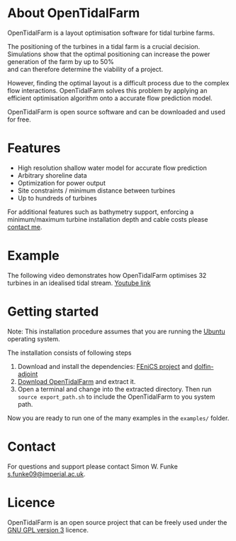 About OpenTidalFarm 
===================
OpenTidalFarm is a layout optimisation software for tidal turbine farms.

The positioning of the turbines in a tidal farm is a crucial decision.
Simulations show that the optimal positioning can increase the power generation of the farm by up to 50%  
and can therefore determine the viability of a project.
 
However, finding the optimal layout is a difficult process due to the complex flow interactions.
OpenTidalFarm solves this problem by applying an efficient optimisation algorithm onto a accurate 
flow prediction model.

OpenTidalFarm is open source software and can be downloaded and used for free.

Features 
========
* High resolution shallow water model for accurate flow prediction
* Arbitrary shoreline data
* Optimization for power output
* Site constraints / minimum distance between turbines
* Up to hundreds of turbines

For additional features such as bathymetry support, enforcing a minimum/maximum turbine installation depth and cable costs please [contact me](#contact). 
 
Example
========
The following video demonstrates how OpenTidalFarm optimises 32 turbines in an idealised tidal stream.
[Youtube link](http://www.youtube.com/embed/ng3bbso-vGk)
</iframe>

Getting started
===============
Note: This installation procedure assumes that you are running the [Ubuntu](http://www.ubuntu.com/) operating system.

The installation consists of following steps

1. Download and install the dependencies: [FEniCS project](http://fenicsproject.org/download/) and [dolfin-adjoint](http://dolfin-adjoint.org/download/index.html)
2. [Download OpenTidalFarm](https://github.com/funsim/OpenTidalFarm/zipball/master) and extract it.
3. Open a terminal and change into the extracted directory. Then run
`source export_path.sh`
to include the OpenTidalFarm to you system path.

Now you are ready to run one of the many examples in the `examples/` folder.

<!--Contribution
============
If you are interested in contributing to the project, please send me an email and create a fork on github. 
-->

<!--
Documentation
=============
-->

Contact 
=======
<a id="contact"> </a>
For questions and support please contact Simon W. Funke <s.funke09@imperial.ac.uk>.

Licence
=======
OpenTidalFarm is an open source project that can be freely used under the 
[GNU GPL version 3](http://www.gnu.org/licenses/gpl.html)
licence.
